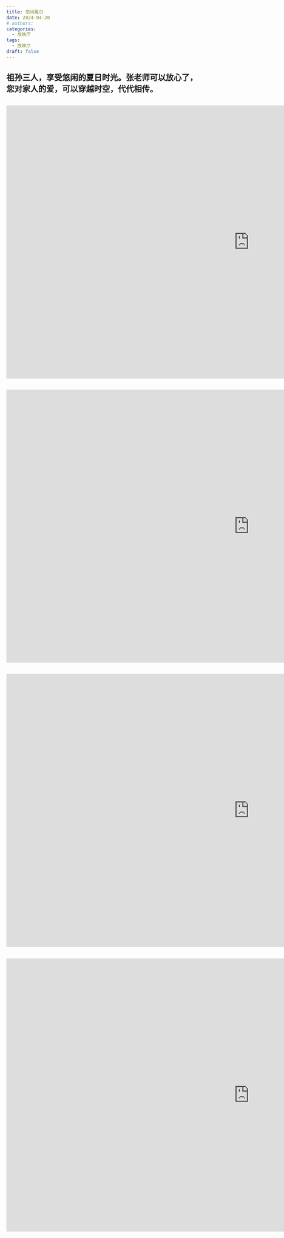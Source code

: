 ```yaml
---
title: 悠闲夏日
date: 2024-04-20
# authors:
categories:
  - 放映厅
tags:
  - 放映厅
draft: false
---
```


## 祖孙三人，享受悠闲的夏日时光。张老师可以放心了，您对家人的爱，可以穿越时空，代代相传。

##

<div class="videoWrapper">
<iframe width="1280" height="720" src="https://www.youtube.com/embed/26o-TEVkKws" title="祖孙隔辈亲-1" frameborder="0" allow="accelerometer; autoplay; clipboard-write; encrypted-media; gyroscope; picture-in-picture; web-share" referrerpolicy="strict-origin-when-cross-origin" allowfullscreen></iframe>
</div>

##

<div class="videoWrapper">
<iframe width="1280" height="720" src="https://www.youtube.com/embed/EItjJdD2jxg" title="祖孙隔辈亲-2" frameborder="0" allow="accelerometer; autoplay; clipboard-write; encrypted-media; gyroscope; picture-in-picture; web-share" referrerpolicy="strict-origin-when-cross-origin" allowfullscreen></iframe>
</div>

##

<div class="videoWrapper">
<iframe width="1280" height="720" src="https://www.youtube.com/embed/IDdZP0qUsH0" title="祖孙隔辈亲-3" frameborder="0" allow="accelerometer; autoplay; clipboard-write; encrypted-media; gyroscope; picture-in-picture; web-share" referrerpolicy="strict-origin-when-cross-origin" allowfullscreen></iframe>
</div>

##

<div class="videoWrapper">
<iframe width="1280" height="720" src="https://www.youtube.com/embed/WQsw7EDu_WM" title="祖孙隔辈亲-4" frameborder="0" allow="accelerometer; autoplay; clipboard-write; encrypted-media; gyroscope; picture-in-picture; web-share" referrerpolicy="strict-origin-when-cross-origin" allowfullscreen></iframe>
</div>
